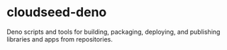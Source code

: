 # cloudseed-deno
Deno scripts and tools for building, packaging, deploying, and publishing libraries and apps from repositories.
